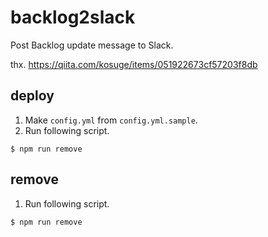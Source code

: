 # backlog2slack
Post Backlog update message to Slack.

thx. https://qiita.com/kosuge/items/051922673cf57203f8db

## deploy
1. Make `config.yml` from `config.yml.sample`.
2. Run following script.

```
$ npm run remove
```

## remove
1. Run following script.

```
$ npm run remove
```

